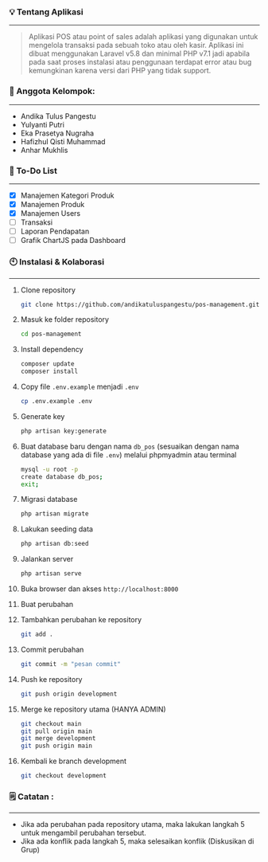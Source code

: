 ### **💡 Tentang Aplikasi**

---

> Aplikasi POS atau point of sales adalah aplikasi yang digunakan untuk mengelola transaksi pada sebuah toko atau oleh kasir. Aplikasi ini dibuat menggunakan Laravel v5.8 dan minimal PHP v7.1 jadi apabila pada saat proses instalasi atau penggunaan terdapat error atau bug kemungkinan karena versi dari PHP yang tidak support.

### **🙇 Anggota Kelompok:**

---

-   Andika Tulus Pangestu
-   Yulyanti Putri
-   Eka Prasetya Nugraha
-   Hafizhul Qisti Muhammad
-   Anhar Mukhlis

### **📝 To-Do List**

---

-   [x] Manajemen Kategori Produk
-   [x] Manajemen Produk
-   [x] Manajemen Users
-   [ ] Transaksi
-   [ ] Laporan Pendapatan
-   [ ] Grafik ChartJS pada Dashboard

### **🕙 Instalasi & Kolaborasi**

---

1. Clone repository
    
    ```bash
    git clone https://github.com/andikatuluspangestu/pos-management.git
    ```

2. Masuk ke folder repository
    
    ```bash
    cd pos-management
    ```

3. Install dependency
    
    ```bash
    composer update
    composer install
    ```

4. Copy file `.env.example` menjadi `.env`
    
    ```bash
    cp .env.example .env
    ```

5. Generate key
    
    ```bash
    php artisan key:generate
    ```

6. Buat database baru dengan nama `db_pos` (sesuaikan dengan nama database yang ada di file `.env`) melalui phpmyadmin atau terminal
    
    ```bash
    mysql -u root -p
    create database db_pos;
    exit;
    ```

7. Migrasi database
    
    ```bash
    php artisan migrate
    ```
    
8. Lakukan seeding data
    
    ```bash
    php artisan db:seed
    ```

9. Jalankan server
    
    ```bash
    php artisan serve
    ```

10. Buka browser dan akses `http://localhost:8000`

11. Buat perubahan
12. Tambahkan perubahan ke repository
    
    ```bash
    git add .
    ```

13. Commit perubahan
    
    ```bash
    git commit -m "pesan commit"
    ```

14. Push ke repository
    
    ```bash
    git push origin development
    ```

15. Merge ke repository utama (HANYA ADMIN)
    
    ```bash
    git checkout main
    git pull origin main
    git merge development
    git push origin main
    ```

16. Kembali ke branch development
    
    ```bash
    git checkout development
    ```

### **🗒 Catatan :**

---

-   Jika ada perubahan pada repository utama, maka lakukan langkah 5 untuk mengambil perubahan tersebut.
-   Jika ada konflik pada langkah 5, maka selesaikan konflik (Diskusikan di Grup)


